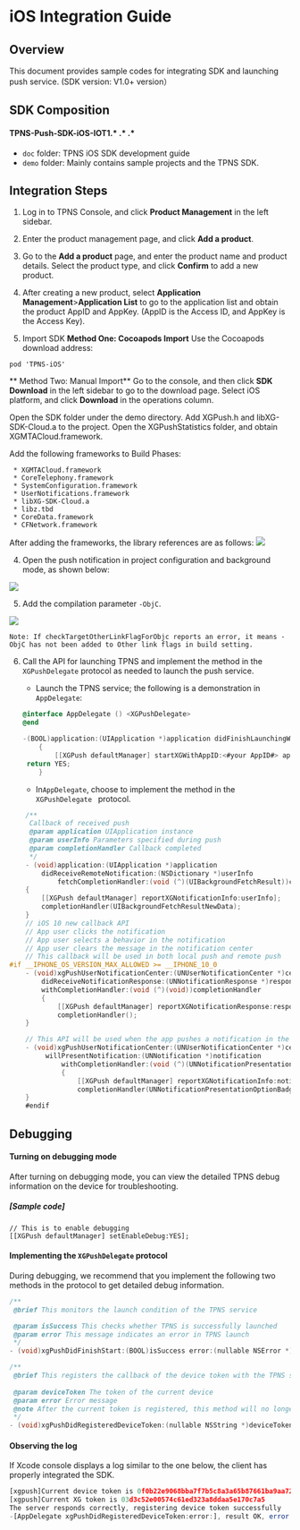 # iOS Integration Guide
## Overview

This document provides sample codes for integrating SDK and launching push service. (SDK version: V1.0+ version）



## SDK Composition

#### TPNS-Push-SDK-iOS-IOT1.* .* .*

* ```doc``` folder: TPNS iOS SDK development guide
* ```demo``` folder: Mainly contains sample projects and the TPNS SDK.



## Integration Steps

1. Log in to TPNS Console, and click **Product Management** in the left sidebar.

2. Enter the product management page, and click **Add a product**.

3. Go to the **Add a product** page, and enter the product name and product details. Select the product type, and click **Confirm** to add a new product.

4. After creating a new product, select **Application Management**>**Application List** to go to the application list and obtain the product AppID and AppKey. (AppID is the Access ID, and AppKey is the Access Key).

5. Import SDK
**Method One: Cocoapods Import**
Use the Cocoapods download address:

 ``` 
 pod 'TPNS-iOS' 
 ```
 
** Method Two: Manual Import**
Go to the console, and then click **SDK Download** in the left sidebar to go to the download page. Select iOS platform, and click **Download** in the operations column.

Open the SDK folder under the demo directory. Add XGPush.h and libXG-SDK-Cloud.a to the project. Open the XGPushStatistics folder, and obtain XGMTACloud.framework.

Add the following frameworks to Build Phases:
```
 * XGMTACloud.framework
 * CoreTelephony.framework
 * SystemConfiguration.framework
 * UserNotifications.framework
 * libXG-SDK-Cloud.a 
 * libz.tbd
 * CoreData.framework
 * CFNetwork.framework
```
 
After adding the frameworks, the library references are as follows: 
![](https://main.qcloudimg.com/raw/6b85c14fa5e43431c9392f56bab4969e.png)

4. Open the push notification in project configuration and background mode, as shown below: 

![](https://main.qcloudimg.com/raw/0a893471a34042d4b436a1522da5b02a.png)

5. Add the compilation parameter ```-ObjC```. 

![](https://main.qcloudimg.com/raw/97c4d1627d2ebe124fde4c90af8a19ad.png)

	Note: If checkTargetOtherLinkFlagForObjc reports an error, it means -ObjC has not been added to Other link flags in build setting.

6. Call the API for launching TPNS and implement the method in the ```XGPushDelegate``` protocol as needed to launch the push service.

   - Launch the TPNS service; the following is a demonstration in ```AppDelegate```:

   ```objective-c
   @interface AppDelegate () <XGPushDelegate>
   @end

   -(BOOL)application:(UIApplication *)application didFinishLaunchingWithOptions:(NSDictionary *)launchOptions 
       {
           [[XGPush defaultManager] startXGWithAppID:<#your AppID#> appKey:<#your appKey#>  delegate:<#your delegate#>];
   	return YES;
       }
   ```

   - In```AppDelegate```, choose to implement the method in the ```XGPushDelegate ``` protocol.

```objective-c
	/**
	 Callback of received push
	 @param application UIApplication instance
	 @param userInfo Parameters specified during push
	 @param completionHandler Callback completed
	 */
	- (void)application:(UIApplication *)application 
        didReceiveRemoteNotification:(NSDictionary *)userInfo 
            fetchCompletionHandler:(void (^)(UIBackgroundFetchResult))completionHandler 
    {
    	[[XGPush defaultManager] reportXGNotificationInfo:userInfo];
    	completionHandler(UIBackgroundFetchResultNewData);
	}
	// iOS 10 new callback API
	// App user clicks the notification
	// App user selects a behavior in the notification
	// App user clears the message in the notification center
	// This callback will be used in both local push and remote push
#if __IPHONE_OS_VERSION_MAX_ALLOWED >= __IPHONE_10_0
	- (void)xgPushUserNotificationCenter:(UNUserNotificationCenter *)center 
        didReceiveNotificationResponse:(UNNotificationResponse *)response 
        withCompletionHandler:(void (^)(void))completionHandler 
        {
            [[XGPush defaultManager] reportXGNotificationResponse:response];
            completionHandler();
	}

	// This API will be used when the app pushes a notification in the notification panel
	- (void)xgPushUserNotificationCenter:(UNUserNotificationCenter *)center
         willPresentNotification:(UNNotification *)notification 
             withCompletionHandler:(void (^)(UNNotificationPresentationOptions))completionHandler
             {
                 [[XGPush defaultManager] reportXGNotificationInfo:notification.request.content.userInfo];
                 completionHandler(UNNotificationPresentationOptionBadge | UNNotificationPresentationOptionSound | UNNotificationPresentationOptionAlert);
	}
	#endif
```




## Debugging
#### Turning on debugging mode

After turning on debugging mode, you can view the detailed TPNS debug information on the device for troubleshooting.

##### [Sample code]

```
// This is to enable debugging
[[XGPush defaultManager] setEnableDebug:YES];
```



#### Implementing the ```XGPushDelegate``` protocol

During debugging, we recommend that you implement the following two methods in the protocol to get detailed debug information.

```objective-c
/**
 @brief This monitors the launch condition of the TPNS service

 @param isSuccess This checks whether TPNS is successfully launched
 @param error This message indicates an error in TPNS launch
 */
- (void)xgPushDidFinishStart:(BOOL)isSuccess error:(nullable NSError *)error;

/**
 @brief This registers the callback of the device token with the TPNS server
 
 @param deviceToken The token of the current device
 @param error Error message
 @note After the current token is registered, this method will no longer be called
 */
- (void)xgPushDidRegisteredDeviceToken:(nullable NSString *)deviceToken error:(nullable NSError *)error;

```

#### Observing the log

If Xcode console displays a log similar to the one below, the client has properly integrated the SDK.

```javascript
[xgpush]Current device token is 0f0b22e9068bba7f7b5c8a3a65b87661ba9aa727ec4c15980a7f3dd1eb75713d
[xgpush]Current XG token is 03d3c52e00574c61ed323a8ddaa5e170c7a5
The server responds correctly, registering device token successfully
-[AppDelegate xgPushDidRegisteredDeviceToken:error:], result OK, error (null)
```





